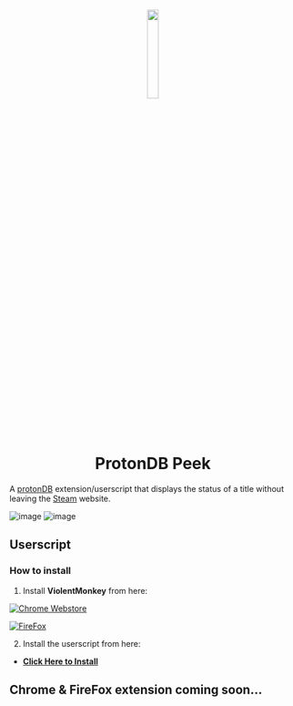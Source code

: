 <h1 align="center">
 <img src="https://github.com/BlackRabbit22/ProtonDB-Peek/assets/30347438/3b421822-8f95-458e-97a1-df443e539b53" width="20%">
  <br />
  ProtonDB Peek
</h1>

A [protonDB](https://www.protondb.com/) extension/userscript that displays the status of a title without leaving the [Steam](https://store.steampowered.com/) website.

![image](https://github.com/BlackRabbit22/ProtonDB-Peek/assets/30347438/17a499b4-dd66-4957-8515-983388356d0c)
![image](https://github.com/BlackRabbit22/ProtonDB-Peek/assets/30347438/570720bd-88ad-49eb-9694-69369da02b5a)


## Userscript
### How to install
1. Install **ViolentMonkey** from here:

  [![Chrome Webstore](https://storage.googleapis.com/web-dev-uploads/image/WlD8wC6g8khYWPJUsQceQkhXSlv1/UV4C4ybeBTsZt43U4xis.png)](https://chrome.google.com/webstore/detail/violentmonkey/jinjaccalgkegednnccohejagnlnfdag)

 [![FireFox](https://i.imgur.com/RTQKbQe.png)](https://addons.mozilla.org/en-US/firefox/addon/violentmonkey/)

2. Install the userscript from here:
 *  [**Click Here to Install**](https://raw.githubusercontent.com/BlackRabbit22/ProtonDB-Peek/main/Userscript/protondb.js)

## Chrome & FireFox extension coming soon...
